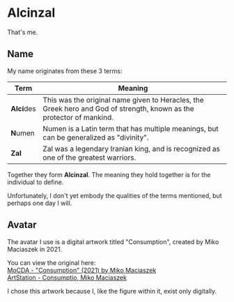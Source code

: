 # Alcinzal
That's me.

## Name
My name originates from these 3 terms:

| Term | Meaning |
| - | - |
| **Alci**des | This was the original name given to Heracles, the Greek hero and God of strength, known as the protector of mankind. |
| **N**umen | Numen is a Latin term that has multiple meanings, but can be generalized as "divinity". |
| **Zal** | Zal was a legendary Iranian king, and is recognized as one of the greatest warriors. |

Together they form **Alcinzal**. The meaning they hold together is for the individual to define.

Unfortunately, I don't yet embody the qualities of the terms mentioned, but perhaps one day I will.

## Avatar
The avatar I use is a digital artwork titled "Consumption", created by Miko Maciaszek in 2021.

You can view the original here:  
[MoCDA - "Consumption" (2021) by Miko Maciaszek](https://www.mocda.org/post/consumption-2021-by-miko-maciaszek)  
[ArtStation - Consumptio, Miko Maciaszek](https://www.artstation.com/artwork/0X8VYy)

I chose this artwork because I, like the figure within it, exist only digitally.
